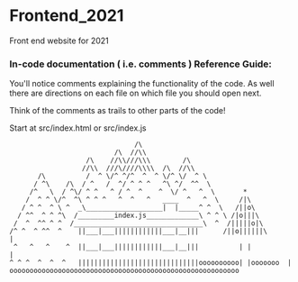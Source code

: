 # Frontend_2021
Front end website for 2021

### In-code documentation ( i.e. comments ) Reference Guide:


You'll notice comments explaining the functionality of the code. As well there are directions on each file on which file you should open next.

Think of the comments as trails to other parts of the code! 

Start at src/index.html or src/index.js

                                   /\
                              /\  //\\
                       /\    //\\///\\\        /\
                      //\\  ///\////\\\\  /\  //\\
           /\          /  ^ \/^ ^/^  ^  ^ \/^ \/  ^ \
          / ^\    /\  / ^   /  ^/ ^ ^ ^   ^\ ^/  ^^  \
         /^   \  / ^\/ ^ ^   ^ / ^  ^    ^  \/ ^   ^  \       *
        /  ^ ^ \/^  ^\ ^ ^ ^   ^  ^   ^   ____  ^   ^  \     /|\
       / ^ ^  ^ \ ^  _\___________________|  |_____^ ^  \   /||o\
      / ^^  ^ ^ ^\  /_________index.js_____________\ ^ ^ \ /|o|||\
     /  ^  ^^ ^ ^  /________________________________\  ^  /|||||o|\
    /^ ^  ^ ^^  ^    ||___|___||||||||||||___|__|||      /||o||||||\       |
     ^   ^   ^    ^  ||___|___||||||||||||___|__|||          | |           |
    ^ ^ ^  ^  ^  ^   ||||||||||||||||||||||||||||||oooooooooo| |ooooooo  |
    ooooooooooooooooooooooooooooooooooooooooooooooooooooooooo

